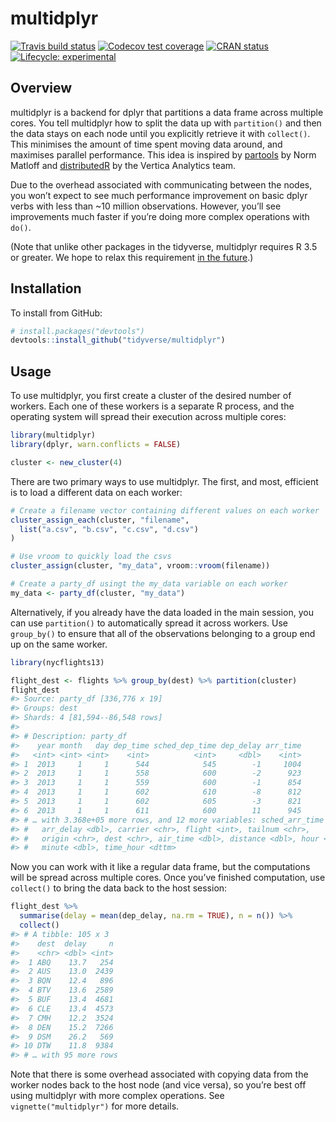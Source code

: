 
<!-- README.md is generated from README.Rmd. Please edit that file -->

# multidplyr

<!-- badges: start -->

[![Travis build
status](https://travis-ci.org/tidyverse/multidplyr.svg?branch=master)](https://travis-ci.org/tidyverse/multidplyr)
[![Codecov test
coverage](https://codecov.io/gh/tidyverse/multidplyr/branch/master/graph/badge.svg)](https://codecov.io/gh/tidyverse/multidplyr?branch=master)
[![CRAN
status](https://www.r-pkg.org/badges/version/multidplyr)](https://cran.r-project.org/package=multidplyr)
[![Lifecycle:
experimental](https://img.shields.io/badge/lifecycle-experimental-orange.svg)](https://www.tidyverse.org/lifecycle/#experimental)
<!-- badges: end -->

## Overview

multidplyr is a backend for dplyr that partitions a data frame across
multiple cores. You tell multidplyr how to split the data up with
`partition()` and then the data stays on each node until you explicitly
retrieve it with `collect()`. This minimises the amount of time spent
moving data around, and maximises parallel performance. This idea is
inspired by [partools](http://bit.ly/1Nve8v5) by Norm Matloff and
[distributedR](http://bit.ly/1KZVAwK) by the Vertica Analytics team.

Due to the overhead associated with communicating between the nodes, you
won’t expect to see much performance improvement on basic dplyr verbs
with less than \~10 million observations. However, you’ll see
improvements much faster if you’re doing more complex operations with
`do()`.

(Note that unlike other packages in the tidyverse, multidplyr requires R
3.5 or greater. We hope to relax this requirement [in the
future](https://github.com/traversc/qs/issues/11).)

## Installation

To install from GitHub:

``` r
# install.packages("devtools")
devtools::install_github("tidyverse/multidplyr")
```

## Usage

To use multidplyr, you first create a cluster of the desired number of
workers. Each one of these workers is a separate R process, and the
operating system will spread their execution across multiple cores:

``` r
library(multidplyr)
library(dplyr, warn.conflicts = FALSE)

cluster <- new_cluster(4)
```

There are two primary ways to use multidplyr. The first, and most,
efficient is to load a different data on each worker:

``` r
# Create a filename vector containing different values on each worker
cluster_assign_each(cluster, "filename",
  list("a.csv", "b.csv", "c.csv", "d.csv")
)

# Use vroom to quickly load the csvs
cluster_assign(cluster, "my_data", vroom::vroom(filename))

# Create a party_df usingt the my_data variable on each worker
my_data <- party_df(cluster, "my_data")
```

Alternatively, if you already have the data loaded in the main session,
you can use `partition()` to automatically spread it across workers. Use
`group_by()` to ensure that all of the observations belonging to a group
end up on the same worker.

``` r
library(nycflights13)

flight_dest <- flights %>% group_by(dest) %>% partition(cluster)
flight_dest
#> Source: party_df [336,776 x 19]
#> Groups: dest
#> Shards: 4 [81,594--86,548 rows]
#> 
#> # Description: party_df
#>    year month   day dep_time sched_dep_time dep_delay arr_time
#>   <int> <int> <int>    <int>          <int>     <dbl>    <int>
#> 1  2013     1     1      544            545        -1     1004
#> 2  2013     1     1      558            600        -2      923
#> 3  2013     1     1      559            600        -1      854
#> 4  2013     1     1      602            610        -8      812
#> 5  2013     1     1      602            605        -3      821
#> 6  2013     1     1      611            600        11      945
#> # … with 3.368e+05 more rows, and 12 more variables: sched_arr_time <int>,
#> #   arr_delay <dbl>, carrier <chr>, flight <int>, tailnum <chr>,
#> #   origin <chr>, dest <chr>, air_time <dbl>, distance <dbl>, hour <dbl>,
#> #   minute <dbl>, time_hour <dttm>
```

Now you can work with it like a regular data frame, but the computations
will be spread across multiple cores. Once you’ve finished computation,
use `collect()` to bring the data back to the host session:

``` r
flight_dest %>% 
  summarise(delay = mean(dep_delay, na.rm = TRUE), n = n()) %>% 
  collect()
#> # A tibble: 105 x 3
#>    dest  delay     n
#>    <chr> <dbl> <int>
#>  1 ABQ    13.7   254
#>  2 AUS    13.0  2439
#>  3 BQN    12.4   896
#>  4 BTV    13.6  2589
#>  5 BUF    13.4  4681
#>  6 CLE    13.4  4573
#>  7 CMH    12.2  3524
#>  8 DEN    15.2  7266
#>  9 DSM    26.2   569
#> 10 DTW    11.8  9384
#> # … with 95 more rows
```

Note that there is some overhead associated with copying data from the
worker nodes back to the host node (and vice versa), so you’re best off
using multidplyr with more complex operations. See
`vignette("multidplyr")` for more details.
